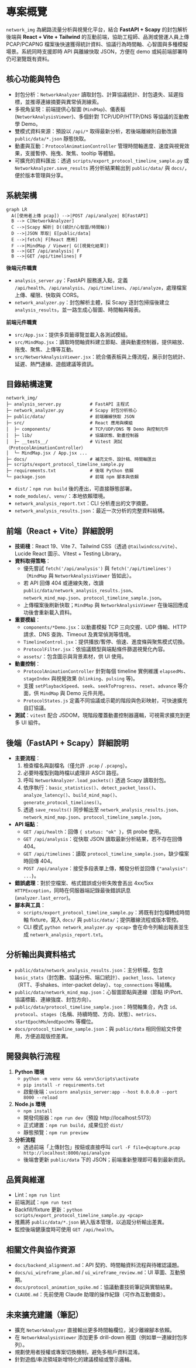 ﻿# 專案概覽

`network_img` 為網路流量分析與視覺化平台，結合 **FastAPI + Scapy** 的封包解析後端與 **React + Vite + Tailwind** 的互動前端，協助工程師、品測或營運人員上傳 PCAP/PCAPNG 檔案後快速獲得統計資料、協議行為時間軸、心智圖與多種模擬場景。系統同時支援即時 API 與離線快取 JSON，方便在 demo 或純前端部署時仍可瀏覽既有資料。

## 核心功能與特色
- 封包分析：`NetworkAnalyzer` 讀取封包、計算協議統計、封包遺失、延遲指標，並推導連線摘要與異常偵測線索。
- 多視角呈現：前端提供心智圖 (`MindMap`)、儀表板 (`NetworkAnalysisViewer`)、多個針對 TCP/UDP/HTTP/DNS 等協議的互動教學 Demo。
- 雙模式資料來源：預設以 `/api/*` 取得最新分析，若後端離線則自動改讀 `public/data/*.json` 靜態快取。
- 動畫與互動：`ProtocolAnimationController` 管理時間軸進度、速度與視覺效果，支援暫停、拖曳、聚焦、tooltip 等體驗。
- 可擴充的資料匯出：透過 `scripts/export_protocol_timeline_sample.py` 或 `NetworkAnalyzer.save_results` 將分析結果輸出到 `public/data/` 與 `docs/`，便於版本管理與分享。

## 系統架構

```mermaid
graph LR
  A([使用者上傳 pcap]) -->|POST /api/analyze| B[FastAPI]
  B --> C[NetworkAnalyzer]
  C -->|Scapy 解析| D((統計/心智圖/時間軸))
  D -->|JSON 萃取| E[public/data]
  E -->|fetch| F[React 應用]
  F -->|MindMap / Viewer| G([視覺化結果])
  B -->|GET /api/analysis| F
  B -->|GET /api/timelines| F
```

**後端元件職責**
- `analysis_server.py`：FastAPI 服務進入點，定義 `/api/health`、`/api/analysis`、`/api/timelines`、`/api/analyze`，處理檔案上傳、權限、快取與 CORS。
- `network_analyzer.py`：封包解析主體，採 Scapy 逐封包掃描後建立 `analysis_results`，並一路生成心智圖、時間軸與報表。

**前端元件職責**
- `src/App.jsx`：提供多頁籤導覽並載入各測試模組。
- `src/MindMap.jsx`：讀取時間軸資料建立節點、邊與動畫控制器，提供縮放、拖曳、聚焦、上傳等互動。
- `src/NetworkAnalysisViewer.jsx`：統合儀表板與上傳流程，展示封包統計、延遲、熱門連線、遊戲建議等資訊。

## 目錄結構速覽

```text
network_img/
├─ analysis_server.py           # FastAPI 主程式
├─ network_analyzer.py          # Scapy 封包分析核心
├─ public/data/                 # 前端離線快取 JSON
├─ src/                         # React 應用與模組
│  ├─ components/               # TCP/UDP/DNS 等 Demo 與控制元件
│  ├─ lib/                      # 協議狀態、動畫控制器
│  ├─ __tests__/                # Vitest 測試（ProtocolAnimationController）
│  └─ MindMap.jsx / App.jsx ...
├─ docs/                        # 補充文件、設計稿、時間軸匯出
├─ scripts/export_protocol_timeline_sample.py
├─ requirements.txt             # 後端 Python 依賴
└─ package.json                 # 前端 npm 腳本與依賴
```

- `dist/`：`npm run build` 後的產出，可直接靜態部署。
- `node_modules/`、`venv/`：本地依賴環境。
- `network_analysis_report.txt`：CLI 分析產出的文字摘要。
- `network_analysis_results.json`：最近一次分析的完整資料結構。

## 前端（React + Vite）詳細說明
- **技術棧**：React 19、Vite 7、Tailwind CSS（透過 `@tailwindcss/vite`）、Lucide React 圖示、Vitest + Testing Library。
- **資料取得策略**：
  - 優先嘗試 `fetch('/api/analysis')` 與 `fetch('/api/timelines')`（`MindMap` 與 `NetworkAnalysisViewer` 皆如此）。
  - 若 API 回傳 404 或連線失敗，改讀 `public/data/network_analysis_results.json`、`network_mind_map.json`、`protocol_timeline_sample.json`。
  - 上傳檔案後刷新快取；`MindMap` 與 `NetworkAnalysisViewer` 在後端回應成功後會重新載入資料。
- **重要模組**：
  - `components/*Demo.jsx`：以動畫模擬 TCP 三向交握、UDP 傳輸、HTTP 請求、DNS 查詢、Timeout 及異常偵測等情境。
  - `TimelineControl.jsx`：提供播放/暫停、倍速、進度條與聚焦模式切換。
  - `ProtocolFilter.jsx`：依協議類型與端點條件篩選視覺化內容。
  - `assets/`：包含圖示與背景素材，供 UI 使用。
- **動畫控制**：
  - `ProtocolAnimationController` 針對每個 timeline 實例維護 `elapsedMs`、`stageIndex` 與視覺效果 (`blinking`、`pulsing` 等)。
  - 支援 `setPlaybackSpeed`、`seek`、`seekToProgress`、`reset`、`advance` 等介面，供 `MindMap` 與 Demo 元件共用。
  - `ProtocolStates.js` 定義不同協議或示範的階段與色彩映射，可快速擴充自訂協議。
- **測試**：`vitest` 配合 JSDOM，現階段覆蓋動畫控制器邏輯，可視需求擴充到更多 UI 組件。

## 後端（FastAPI + Scapy）詳細說明
- **主要流程**：
  1. 檢查檔名與副檔名（僅允許 `.pcap` / `.pcapng`）。
  2. 必要時複製到臨時檔以處理非 ASCII 路徑。
  3. 呼叫 `NetworkAnalyzer.load_packets()` 透過 Scapy 讀取封包。
  4. 依序執行：`basic_statistics()`、`detect_packet_loss()`、`analyze_latency()`、`build_mind_map()`、`generate_protocol_timelines()`。
  5. 透過 `save_results()` 同步輸出至 `network_analysis_results.json`、`network_mind_map.json`、`protocol_timeline_sample.json`。
- **API 端點**：
  - `GET /api/health`：回傳 `{ status: "ok" }`，供 probe 使用。
  - `GET /api/analysis`：從快取 JSON 讀取最新分析結果，若不存在回傳 404。
  - `GET /api/timelines`：讀取 `protocol_timeline_sample.json`，缺少檔案時回傳 404。
  - `POST /api/analyze`：接受多段表單上傳，觸發分析並回傳 `{"analysis": ...}`。
- **錯誤處理**：對於空檔案、格式錯誤或分析失敗會丟出 4xx/5xx `HTTPException`，同時在伺服器端記錄最後錯誤訊息 (`analyzer.last_error`)。
- **腳本與工具**：
  - `scripts/export_protocol_timeline_sample.py`：將既有封包檔轉成時間軸 fixture，寫入 `docs/` 與 `public/data/`；提供離線流程或版本管控。
  - CLI 模式 `python network_analyzer.py <pcap>` 會在命令列輸出報表並生成 `network_analysis_report.txt`。

## 分析輸出與資料格式
- `public/data/network_analysis_results.json`：主分析檔，包含 `basic_stats`（封包數、協議分佈、端口統計）、`packet_loss`、`latency`（RTT、手shakes、inter-packet delay）、`top_connections` 等結構。
- `public/data/network_mind_map.json`：心智圖節點與連線（節點 IP/Port、協議標籤、連線強度、封包方向）。
- `public/data/protocol_timeline_sample.json`：時間軸集合，內含 `id`、`protocol`、`stages`（名稱、持續時間、方向、狀態）、`metrics`、`startEpochMs`/`endEpochMs` 等欄位。
- `docs/protocol_timeline_sample.json`：與 `public/data` 相同但給文件使用，方便追蹤版控差異。

## 開發與執行流程
1. **Python 環境**
   - `python -m venv venv && venv\Scripts\activate`
   - `pip install -r requirements.txt`
   - 啟動後端：`uvicorn analysis_server:app --host 0.0.0.0 --port 8000 --reload`
2. **Node.js 環境**
   - `npm install`
   - 開發伺服器：`npm run dev`（預設 http://localhost:5173）
   - 正式建置：`npm run build`，成果位於 `dist/`
   - 靜態預覽：`npm run preview`
3. **分析流程**
   - 透過前端「上傳封包」按鈕或直接呼叫 `curl -F file=@capture.pcap http://localhost:8000/api/analyze`
   - 後端會更新 `public/data` 下的 JSON；前端重新整理即可看到最新資訊。

## 品質與維運
- Lint：`npm run lint`
- 前端測試：`npm run test`
- Backfill/fixture 更新：`python scripts/export_protocol_timeline_sample.py <pcap>`
- 推薦將 `public/data/*.json` 納入版本管理，以追蹤分析輸出差異。
- 監控後端健康度時可使用 `GET /api/health`。

## 相關文件與協作資源
- `docs/backend_alignment.md`：API 契約、時間軸資料流程與待確認議題。
- `docs/ui_wireframe_plan.md` / `ui_wireframe_review.md`：UI 草圖、互動預期。
- `docs/protocol_animation_spike.md`：協議動畫技術筆記與實驗結果。
- `CLAUDE.md`：先前使用 Claude 助理的操作紀錄（可作為互動備查）。

## 未來擴充建議（筆記）
- 擴充 `NetworkAnalyzer` 直接輸出更多時間軸欄位，減少離線腳本依賴。
- 在 `NetworkAnalysisViewer` 添加更多 drill-down 視圖（例如單一連線封包序列）。
- 規劃使用者授權或專案切換機制，避免多租戶資料混淆。
- 針對遊戲/串流領域新增特化的建議模組或警示邏輯。
